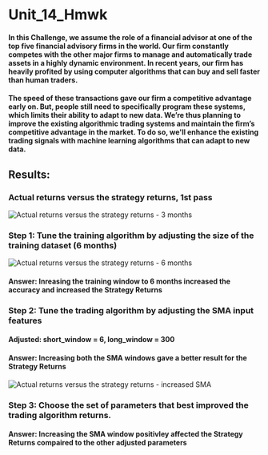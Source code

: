 # Unit_14_Hmwk

#### In this Challenge, we assume the role of a financial advisor at one of the top five financial advisory firms in the world. Our firm constantly competes with the other major firms to manage and automatically trade assets in a highly dynamic environment. In recent years, our firm has heavily profited by using computer algorithms that can buy and sell faster than human traders.

#### The speed of these transactions gave our firm a competitive advantage early on. But, people still need to specifically program these systems, which limits their ability to adapt to new data. We’re thus planning to improve the existing algorithmic trading systems and maintain the firm’s competitive advantage in the market. To do so, we'll enhance the existing trading signals with machine learning algorithms that can adapt to new data.

## Results:


### Actual returns versus the strategy returns, 1st pass

![Actual returns versus the strategy returns - 3 months](/Users/annatoaze/Documents/FinTech_Bootcamp/Unit_14_Hmwk/Returns_v_Strategy_Returns.png)


### Step 1: Tune the training algorithm by adjusting the size of the training dataset (6 months)

![Actual returns versus the strategy returns - 6 months](/Users/annatoaze/Documents/FinTech_Bootcamp/Unit_14_Hmwk/date_offset_6months.png)

#### Answer: Inreasing the training window to 6 months increased the accuracy and increased the Strategy Returns

### Step 2: Tune the trading algorithm by adjusting the SMA input features
#### Adjusted: short_window = 6, long_window = 300
#### Answer: Increasing both the SMA windows gave a better result for the Strategy Returns

![Actual returns versus the strategy returns - increased SMA](/Users/annatoaze/Documents/FinTech_Bootcamp/Unit_14_Hmwk/increased_SMA_windows.png)

### Step 3: Choose the set of parameters that best improved the trading algorithm returns. 
#### Answer: Increasing the SMA window positivley affected the Strategy Returns compaired to the other adjusted parameters